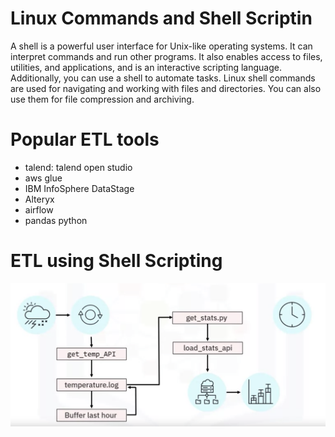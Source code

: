 # Linux Commands and Shell Scriptin
A shell is a powerful user interface for Unix-like operating systems. It can interpret commands and run other programs. It also enables access to files, utilities, and applications, and is an interactive scripting language. Additionally, you can use a shell to automate tasks. Linux shell commands are used for navigating and working with files and directories. You can also use them for file compression and archiving. 

# Popular ETL tools
- talend: talend open studio
- aws glue
- IBM InfoSphere DataStage
- Alteryx
- airflow
- pandas python

# ETL using Shell Scripting
![image](pics/temprature_reporting_workflow.png)
